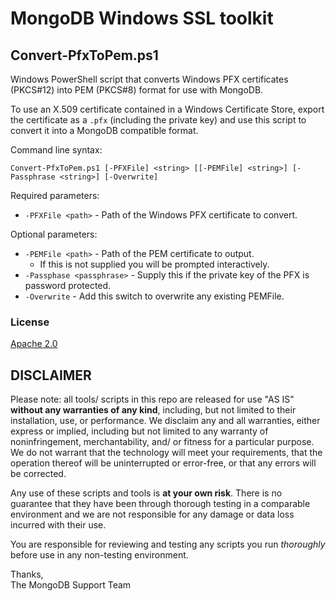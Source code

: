 MongoDB Windows SSL toolkit
===========================

## Convert-PfxToPem.ps1

Windows PowerShell script that converts Windows PFX certificates (PKCS#12) into PEM (PKCS#8) format for use with MongoDB. 

To use an X.509 certificate contained in a Windows Certificate Store, export the certificate as a `.pfx` (including the private key) and use this script to convert it into a MongoDB compatible format.

Command line syntax:

`Convert-PfxToPem.ps1 [-PFXFile] <string> [[-PEMFile] <string>] [-Passphrase <string>] [-Overwrite]`

Required parameters:

* `-PFXFile <path>` - Path of the Windows PFX certificate to convert.

Optional parameters:

- `-PEMFile <path>` - Path of the PEM certificate to output.
  * If this is not supplied you will be prompted interactively.
- `-Passphase <passphrase>` - Supply this if the private key of the PFX is password protected.
- `-Overwrite` - Add this switch to overwrite any existing PEMFile.

### License

[Apache 2.0](http://www.apache.org/licenses/LICENSE-2.0)


DISCLAIMER
----------
Please note: all tools/ scripts in this repo are released for use "AS IS" **without any warranties of any kind**,
including, but not limited to their installation, use, or performance.  We disclaim any and all warranties, either 
express or implied, including but not limited to any warranty of noninfringement, merchantability, and/ or fitness 
for a particular purpose.  We do not warrant that the technology will meet your requirements, that the operation 
thereof will be uninterrupted or error-free, or that any errors will be corrected.

Any use of these scripts and tools is **at your own risk**.  There is no guarantee that they have been through 
thorough testing in a comparable environment and we are not responsible for any damage or data loss incurred with 
their use.

You are responsible for reviewing and testing any scripts you run *thoroughly* before use in any non-testing 
environment.

Thanks,  
The MongoDB Support Team

